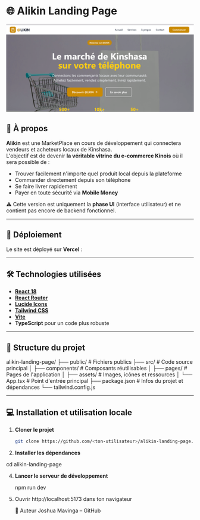 # 🌐 Alikin Landing Page

![Alikin Banner](docs/alikin-landing-ui.png)



## 📖 À propos

**Alikin** est une MarketPlace en cours de développement qui connectera vendeurs et acheteurs locaux de Kinshasa.  
L'objectif est de devenir **la véritable vitrine du e-commerce Kinois** où il sera possible de :

- Trouver facilement n'importe quel produit local depuis la plateforme
- Commander directement depuis son téléphone
- Se faire livrer rapidement
- Payer en toute sécurité via **Mobile Money**

⚠️ Cette version est uniquement la **phase UI** (interface utilisateur) et ne contient pas encore de backend fonctionnel.

---

## 🚀 Déploiement

Le site est déployé sur **Vercel** : 

---

## 🛠 Technologies utilisées

- **[React 18](https://react.dev/)**
- **[React Router](https://reactrouter.com/)**
- **[Lucide Icons](https://lucide.dev/)**
- **[Tailwind CSS](https://tailwindcss.com/)**
- **[Vite](https://vitejs.dev/)**
- **TypeScript** pour un code plus robuste

---

## 📂 Structure du projet
alikin-landing-page/
├── public/ # Fichiers publics
├── src/ # Code source principal
│ ├── components/ # Composants réutilisables
│ ├── pages/ # Pages de l'application
│ ├── assets/ # Images, icônes et ressources
│ └── App.tsx # Point d'entrée principal
├── package.json # Infos du projet et dépendances
└── tailwind.config.js


---

## 💻 Installation et utilisation locale

1. **Cloner le projet**
   ```bash
   git clone https://github.com/<ton-utilisateur>/alikin-landing-page.git
2. **Installer les dépendances**
   
cd alikin-landing-page

4. **Lancer le serveur de développement**

   npm run dev

5. Ouvrir http://localhost:5173 dans ton navigateur

   👤 Auteur
Joshua Mavinga – GitHub




